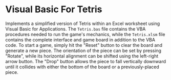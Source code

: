 # Visual Basic For Tetris

Implements a simplified version of Tetris within an Excel worksheet using Visual Basic for Applications. The `Tetris.bas` file contains the VBA procedures needed to run the game's mechanics, while the `Tetris.xlsm` file contains the complete interface and game board in addition to the VBA code. To start a game, simply hit the "Reset" button to clear the board and generate a new piece. The orientation of the piece can be set by pressing "Rotate", while its horizontal alignment can be shifted using the left-right arrow button. The "Drop" button allows the piece to fall vertically downward until it collides with either the bottom of the board or a previously-placed piece.
